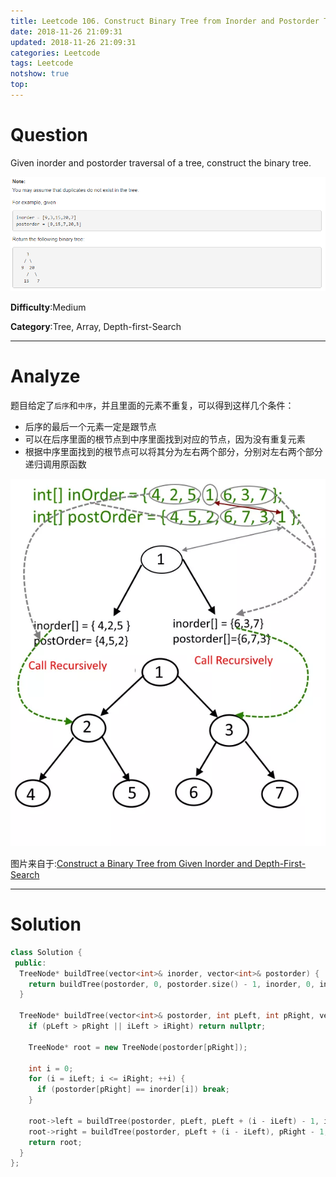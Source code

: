 ```yaml
---
title: Leetcode 106. Construct Binary Tree from Inorder and Postorder Traversal
date: 2018-11-26 21:09:31
updated: 2018-11-26 21:09:31
categories: Leetcode
tags: Leetcode
notshow: true
top:
---
```


# Question

Given inorder and postorder traversal of a tree, construct the binary tree.

![](/images/in-post/2018-11-26-Leetcode-106-Construct-Binary-Tree-From-Inorder-And-Postorder-Traversal/2018-11-26-21-29-15.png)

**Difficulty**:Medium

**Category**:Tree, Array, Depth-first-Search

<!-- more -->

------------

# Analyze

题目给定了`后序`和`中序`，并且里面的元素不重复，可以得到这样几个条件：

- 后序的最后一个元素一定是跟节点
- 可以在后序里面的根节点到中序里面找到对应的节点，因为没有重复元素
- 根据中序里面找到的根节点可以将其分为左右两个部分，分别对左右两个部分递归调用原函数

![](/images/in-post/2018-11-26-Leetcode-106-Construct-Binary-Tree-From-Inorder-And-Postorder-Traversal/2018-11-27-16-01-26.png)

图片来自于:[Construct a Binary Tree from Given Inorder and Depth-First-Search](https://algorithms.tutorialhorizon.com/construct-a-binary-tree-from-given-inorder-and-depth-first-search/) 

------------

# Solution

```cpp
class Solution {
 public:
  TreeNode* buildTree(vector<int>& inorder, vector<int>& postorder) {
    return buildTree(postorder, 0, postorder.size() - 1, inorder, 0, inorder.size() - 1);
  }

  TreeNode* buildTree(vector<int>& postorder, int pLeft, int pRight, vector<int>& inorder, int iLeft, int iRight) {
    if (pLeft > pRight || iLeft > iRight) return nullptr;

    TreeNode* root = new TreeNode(postorder[pRight]);

    int i = 0;
    for (i = iLeft; i <= iRight; ++i) {
      if (postorder[pRight] == inorder[i]) break;
    }

    root->left = buildTree(postorder, pLeft, pLeft + (i - iLeft) - 1, inorder, iLeft, i - 1);
    root->right = buildTree(postorder, pLeft + (i - iLeft), pRight - 1, inorder, i + 1, iRight);
    return root;
  }
};
```
